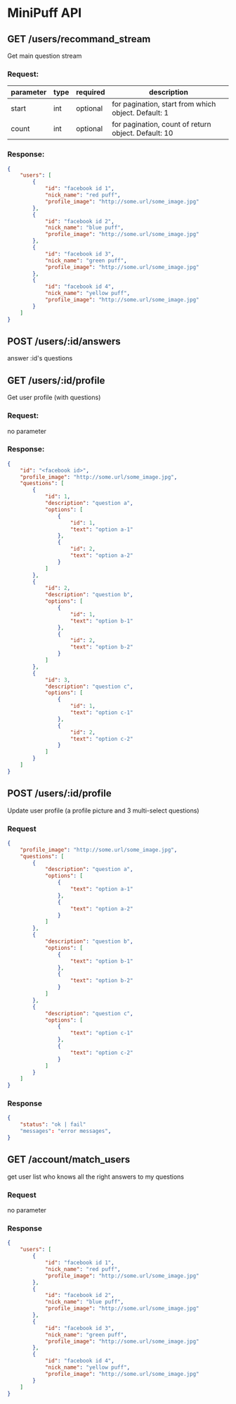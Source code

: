 # MiniPuff API

## GET /users/recommand_stream

Get main question stream

### Request:

| parameter | type | required | description |
|-----------|------|----------|-------------|
| start     | int  | optional | for pagination, start from which object. Default: 1 |
| count     | int  | optional | for pagination, count of return object. Default: 10 |

### Response:

````json
{
    "users": [
        {
            "id": "facebook id 1",
            "nick_name": "red puff",
            "profile_image": "http://some.url/some_image.jpg"
        },
        {
            "id": "facebook id 2",
            "nick_name": "blue puff",
            "profile_image": "http://some.url/some_image.jpg"
        },
        {
            "id": "facebook id 3",
            "nick_name": "green puff",
            "profile_image": "http://some.url/some_image.jpg"
        },
        {
            "id": "facebook id 4",
            "nick_name": "yellow puff",
            "profile_image": "http://some.url/some_image.jpg"
        }
    ]
}
````

## POST /users/:id/answers

answer :id's questions 


## GET /users/:id/profile

Get user profile (with questions)

### Request:

no parameter

### Response:

````json
{
    "id": "<facebook id>",
    "profile_image": "http://some.url/some_image.jpg",
    "questions": [
        {
            "id": 1,
            "description": "question a",
            "options": [
                {
                    "id": 1,
                    "text": "option a-1"
                },
                {
                    "id": 2,
                    "text": "option a-2"
                }
            ]
        },
        {
            "id": 2,
            "description": "question b",
            "options": [
                {
                    "id": 1,
                    "text": "option b-1"
                },
                {
                    "id": 2,
                    "text": "option b-2"
                }
            ]
        },
        {
            "id": 3,
            "description": "question c",
            "options": [
                {
                    "id": 1,
                    "text": "option c-1"
                },
                {
                    "id": 2,
                    "text": "option c-2"
                }
            ]
        }
    ]
}
````

## POST /users/:id/profile

Update user profile (a profile picture and 3 multi-select questions)

### Request

````json
{
    "profile_image": "http://some.url/some_image.jpg",
    "questions": [
        {
            "description": "question a",
            "options": [
                {
                    "text": "option a-1"
                },
                {
                    "text": "option a-2"
                }
            ]
        },
        {
            "description": "question b",
            "options": [
                {
                    "text": "option b-1"
                },
                {
                    "text": "option b-2"
                }
            ]
        },
        {
            "description": "question c",
            "options": [
                {
                    "text": "option c-1"
                },
                {
                    "text": "option c-2"
                }
            ]
        }
    ]
}
````

### Response

````json
{
    "status": "ok | fail"
    "messages": "error messages",
}
````

## GET /account/match_users

get user list who knows all the right answers to my questions

### Request

no parameter

### Response

````json
{
    "users": [
        {
            "id": "facebook id 1",
            "nick_name": "red puff",
            "profile_image": "http://some.url/some_image.jpg"
        },
        {
            "id": "facebook id 2",
            "nick_name": "blue puff",
            "profile_image": "http://some.url/some_image.jpg"
        },
        {
            "id": "facebook id 3",
            "nick_name": "green puff",
            "profile_image": "http://some.url/some_image.jpg"
        },
        {
            "id": "facebook id 4",
            "nick_name": "yellow puff",
            "profile_image": "http://some.url/some_image.jpg"
        }
    ]
}
````

